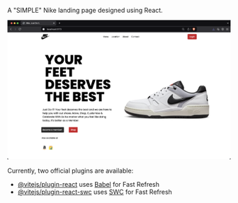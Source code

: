 A "SIMPLE" Nike landing page designed using React.

![Output](https://github.com/jallpatell/nike-landing-page/blob/master/Screenshot%202025-02-11%20at%2005.20.54.png)



Currently, two official plugins are available:

- [@vitejs/plugin-react](https://github.com/vitejs/vite-plugin-react/blob/main/packages/plugin-react/README.md) uses [Babel](https://babeljs.io/) for Fast Refresh
- [@vitejs/plugin-react-swc](https://github.com/vitejs/vite-plugin-react-swc) uses [SWC](https://swc.rs/) for Fast Refresh
